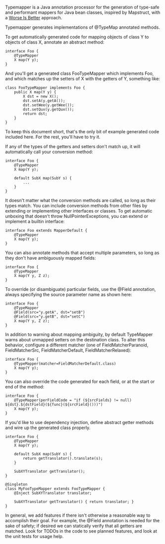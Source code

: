 Typemapper is a Java annotation processor for the generation of type-safe and performant mappers for Java bean classes, inspired by Mapstruct, with a [Worse Is Better](https://en.wikipedia.org/wiki/Worse_is_better) approach.

Typemapper generates implementations of @TypeMap annotated methods.

To get automatically generated code for mapping objects of class Y to objects of class X, annotate an abstract method:

    interface Foo {
        @TypeMapper
        X map(Y y);
    }

And you'll get a generated class FooTypeMapper which implements Foo, and which matches up the setters of X with the getters of Y, something like:

    class FooTypeMapper implements Foo {
        public X map(Y y) {
            X dst = new X();
            dst.setA(y.getA());
            dst.setWee(y.getWee());
            dst.setQux(y.getQux());
            return dst;
        }
    }

To keep this document short, that's the only bit of example generated code included here. For the rest, you'll have to try it.

If any of the types of the getters and setters don't match up, it will automatically call your conversion method:

    interface Foo {
        @TypeMapper
        X map(Y y);

        default SubX map(SubY s) {
            ...
        }
    }

It doesn't matter what the conversion methods are called, so long as their types match. You can include conversion methods from other files by extending or implementing other interfaces or classes. To get automatic unboxing that doesn't throw NullPointerExceptions, you can extend or implement a builtin interface:

    interface Foo extends MapperDefault {
        @TypeMapper
        X map(Y y);
    }

You can also annotate methods that accept multiple parameters, so long as they don't have ambiguously mapped fields:

    interface Foo {
        @TypeMapper
        X map(Y y, Z z);
    }

To override (or disambiguate) particular fields, use the @Field annotation, always specifying the source parameter name as shown here:

    interface Foo {
        @TypeMapper
        @Field(src="y.getA", dst="setB")
        @Field(src="y.getB", dst="setC")
        X map(Y y, Z z);
    }

In addition to warning about mapping ambiguity, by default TypeMapper warns about unmapped setters on the destination class. To alter this behavior, configure a different matcher (one of FieldMatcherParanoid, FieldMatcherSrc, FieldMatcherDefault, FieldMatcherRelaxed):

    interface Foo {
        @TypeMapper(matcher=FieldMatcherDefault.class)
        X map(Y y);
    }


You can also override the code generated for each field, or at the start or end of the method:

    interface Foo {
        @TypeMapper(perFieldCode = "if (${srcFields} != null) ${dst}.${dstField}(${func}(${srcField}()))")
        X map(Y y);
    }

If you'd like to use dependency injection, define abstract getter methods and wire up the generated class properly.

    interface Foo {
        @TypeMapper
        X map(Y y);

        default SubX map(SubY s) {
            return getTranslator().translate(s);
        }

        SubXYTranslator getTranslator();
    }

    @Singleton
    class MyFooTypeMapper extends FooTypeMapper {
        @Inject SubXYTranslator translator;

        SubXYTranslator getTranslator() { return translator; }
    }

In general, we add features if there isn't otherwise a reasonable way to accomplish their goal. For example, the @Field annotation is needed for the sake of safety; if desired we can statically verify that all getters are matched. Look for TODOs in the code to see planned features, and look at the unit tests for usage help.
